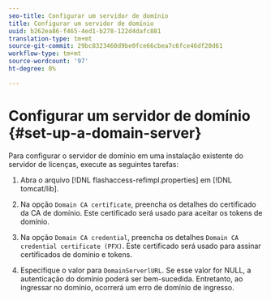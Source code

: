 ```yaml
---
seo-title: Configurar um servidor de domínio
title: Configurar um servidor de domínio
uuid: b262ea86-f465-4ed1-b278-122d4dafc881
translation-type: tm+mt
source-git-commit: 29bc8323460d9be0fce66cbea7c6fce46df20d61
workflow-type: tm+mt
source-wordcount: '97'
ht-degree: 0%

---
```



# Configurar um servidor de domínio {#set-up-a-domain-server}

Para configurar o servidor de domínio em uma instalação existente do servidor de licenças, execute as seguintes tarefas:

1. Abra o arquivo [!DNL flashaccess-refimpl.properties] em [!DNL tomcat/lib].

1. Na opção `Domain CA certificate`, preencha os detalhes do certificado da CA de domínio. Este certificado será usado para aceitar os tokens de domínio.
1. Na opção `Domain CA credential`, preencha os detalhes `Domain CA credential certificate (PFX)`. Este certificado será usado para assinar certificados de domínio e tokens.

1. Especifique o valor para `DomainServerlURL`. Se esse valor for NULL, a autenticação do domínio poderá ser bem-sucedida. Entretanto, ao ingressar no domínio, ocorrerá um erro de domínio de ingresso.

